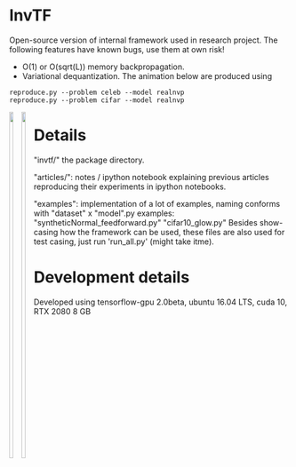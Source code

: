 # InvTF
Open-source version of internal framework used in research project. The following features have known bugs, use them at own risk! 
- O(1) or O(sqrt(L)) memory backpropagation.
- Variational dequantization. 
The animation below are produced using 
```
reproduce.py --problem celeb --model realnvp
reproduce.py --problem cifar --model realnvp
```
<div style="float: left; ">
<img src="animations/celeb.gif" style="width: 40%">
<img src="animations/cifar10.gif" style="width: 40%">
</div>

# Details

"invtf/"	the package directory. 

"articles/":	 notes / ipython notebook explaining previous articles reproducing their experiments in ipython notebooks.

"examples": 	implementation of a lot of examples, naming conforms with "dataset" x "model".py
		examples:
		"syntheticNormal_feedforward.py"
		"cifar10_glow.py"
		Besides show-casing how the framework can be used, these files are also used for test casing, just run 'run_all.py' (might take itme). 


# Development details

Developed using tensorflow-gpu 2.0beta, ubuntu 16.04 LTS, cuda 10, RTX 2080 8 GB


